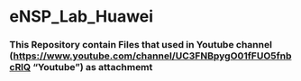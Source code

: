 # eNSP_Lab_Huawei
### This Repository contain Files that used in Youtube channel (https://www.youtube.com/channel/UC3FNBpygO01fFUO5fnbcRlQ “Youtube”) as attachmemt 
